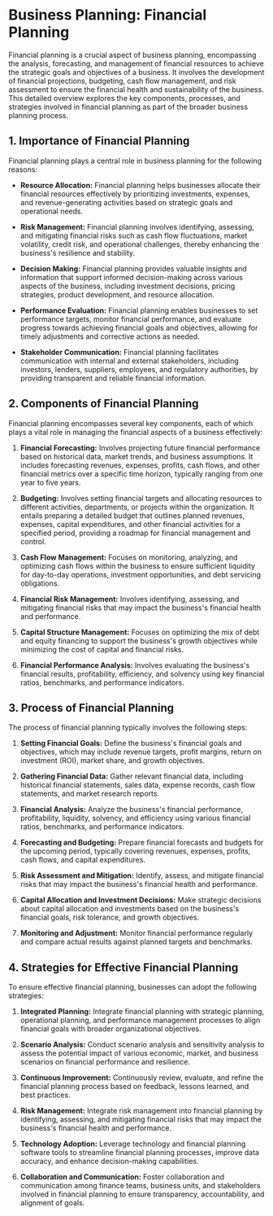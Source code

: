 # Business Planning: Financial Planning

Financial planning is a crucial aspect of business planning, encompassing the analysis, forecasting, and management of financial resources to achieve the strategic goals and objectives of a business. It involves the development of financial projections, budgeting, cash flow management, and risk assessment to ensure the financial health and sustainability of the business. This detailed overview explores the key components, processes, and strategies involved in financial planning as part of the broader business planning process.

## 1. Importance of Financial Planning

Financial planning plays a central role in business planning for the following reasons:

- **Resource Allocation:** Financial planning helps businesses allocate their financial resources effectively by prioritizing investments, expenses, and revenue-generating activities based on strategic goals and operational needs.

- **Risk Management:** Financial planning involves identifying, assessing, and mitigating financial risks such as cash flow fluctuations, market volatility, credit risk, and operational challenges, thereby enhancing the business's resilience and stability.

- **Decision Making:** Financial planning provides valuable insights and information that support informed decision-making across various aspects of the business, including investment decisions, pricing strategies, product development, and resource allocation.

- **Performance Evaluation:** Financial planning enables businesses to set performance targets, monitor financial performance, and evaluate progress towards achieving financial goals and objectives, allowing for timely adjustments and corrective actions as needed.

- **Stakeholder Communication:** Financial planning facilitates communication with internal and external stakeholders, including investors, lenders, suppliers, employees, and regulatory authorities, by providing transparent and reliable financial information.

## 2. Components of Financial Planning

Financial planning encompasses several key components, each of which plays a vital role in managing the financial aspects of a business effectively:

1. **Financial Forecasting:** Involves projecting future financial performance based on historical data, market trends, and business assumptions. It includes forecasting revenues, expenses, profits, cash flows, and other financial metrics over a specific time horizon, typically ranging from one year to five years.

2. **Budgeting:** Involves setting financial targets and allocating resources to different activities, departments, or projects within the organization. It entails preparing a detailed budget that outlines planned revenues, expenses, capital expenditures, and other financial activities for a specified period, providing a roadmap for financial management and control.

3. **Cash Flow Management:** Focuses on monitoring, analyzing, and optimizing cash flows within the business to ensure sufficient liquidity for day-to-day operations, investment opportunities, and debt servicing obligations.

4. **Financial Risk Management:** Involves identifying, assessing, and mitigating financial risks that may impact the business's financial health and performance.

5. **Capital Structure Management:** Focuses on optimizing the mix of debt and equity financing to support the business's growth objectives while minimizing the cost of capital and financial risks.

6. **Financial Performance Analysis:** Involves evaluating the business's financial results, profitability, efficiency, and solvency using key financial ratios, benchmarks, and performance indicators.

## 3. Process of Financial Planning

The process of financial planning typically involves the following steps:

1. **Setting Financial Goals:** Define the business's financial goals and objectives, which may include revenue targets, profit margins, return on investment (ROI), market share, and growth objectives.

2. **Gathering Financial Data:** Gather relevant financial data, including historical financial statements, sales data, expense records, cash flow statements, and market research reports.

3. **Financial Analysis:** Analyze the business's financial performance, profitability, liquidity, solvency, and efficiency using various financial ratios, benchmarks, and performance indicators.

4. **Forecasting and Budgeting:** Prepare financial forecasts and budgets for the upcoming period, typically covering revenues, expenses, profits, cash flows, and capital expenditures.

5. **Risk Assessment and Mitigation:** Identify, assess, and mitigate financial risks that may impact the business's financial health and performance.

6. **Capital Allocation and Investment Decisions:** Make strategic decisions about capital allocation and investments based on the business's financial goals, risk tolerance, and growth objectives.

7. **Monitoring and Adjustment:** Monitor financial performance regularly and compare actual results against planned targets and benchmarks.

## 4. Strategies for Effective Financial Planning

To ensure effective financial planning, businesses can adopt the following strategies:

1. **Integrated Planning:** Integrate financial planning with strategic planning, operational planning, and performance management processes to align financial goals with broader organizational objectives.

2. **Scenario Analysis:** Conduct scenario analysis and sensitivity analysis to assess the potential impact of various economic, market, and business scenarios on financial performance and resilience.

3. **Continuous Improvement:** Continuously review, evaluate, and refine the financial planning process based on feedback, lessons learned, and best practices.

4. **Risk Management:** Integrate risk management into financial planning by identifying, assessing, and mitigating financial risks that may impact the business's financial health and performance.

5. **Technology Adoption:** Leverage technology and financial planning software tools to streamline financial planning processes, improve data accuracy, and enhance decision-making capabilities.

6. **Collaboration and Communication:** Foster collaboration and communication among finance teams, business units, and stakeholders involved in financial planning to ensure transparency, accountability, and alignment of goals.
